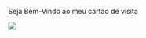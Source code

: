 
  Seja Bem-Vindo ao meu cartão de visita
  
  <img src="![Untitled](https://github.com/carolinafrb/cart-o-de-apresenta-o/assets/163553148/f7465073-824e-4deb-a822-4fa296594534)">

